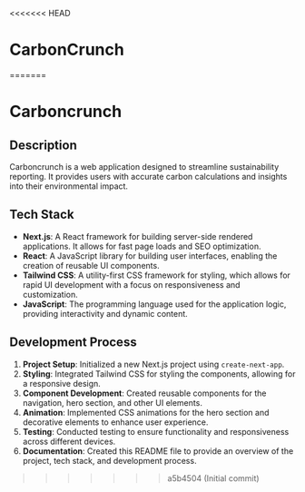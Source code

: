 <<<<<<< HEAD
# CarbonCrunch
=======
# Carboncrunch

## Description
Carboncrunch is a web application designed to streamline sustainability reporting. It provides users with accurate carbon calculations and insights into their environmental impact.

## Tech Stack
- **Next.js**: A React framework for building server-side rendered applications. It allows for fast page loads and SEO optimization.
- **React**: A JavaScript library for building user interfaces, enabling the creation of reusable UI components.
- **Tailwind CSS**: A utility-first CSS framework for styling, which allows for rapid UI development with a focus on responsiveness and customization.
- **JavaScript**: The programming language used for the application logic, providing interactivity and dynamic content.

## Development Process
1. **Project Setup**: Initialized a new Next.js project using `create-next-app`.
2. **Styling**: Integrated Tailwind CSS for styling the components, allowing for a responsive design.
3. **Component Development**: Created reusable components for the navigation, hero section, and other UI elements.
4. **Animation**: Implemented CSS animations for the hero section and decorative elements to enhance user experience.
5. **Testing**: Conducted testing to ensure functionality and responsiveness across different devices.
6. **Documentation**: Created this README file to provide an overview of the project, tech stack, and development process.


>>>>>>> a5b4504 (Initial commit)
